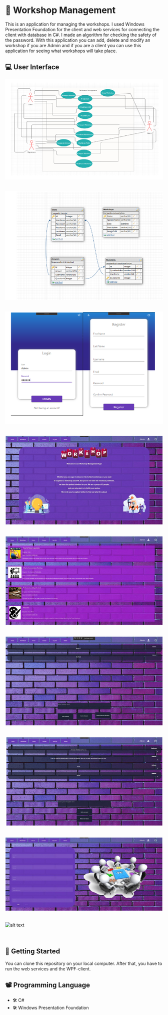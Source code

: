 # 📘 Workshop Management
This is an application for managing the workshops. I used Windows Presentation Foundation for the client and web services for connecting the client with database in C#.
I made an algorithm for checking the safety of the password. With this application you can add, delete and modify an workshop if you are Admin and if you are a client you can use this application for seeing what workshops will take place.

## 💻 User Interface
![alt text](https://github.com/Piciorus-Ovidiu-Mihai/Photos/blob/master/work1.PNG)<br/><br/><br/>
![alt text](https://github.com/Piciorus-Ovidiu-Mihai/Photos/blob/master/work2.PNG)<br/><br/><br/>
![alt text](https://github.com/Piciorus-Ovidiu-Mihai/Photos/blob/master/work3.PNG)<br/><br/><br/>
![alt text](https://github.com/Piciorus-Ovidiu-Mihai/Photos/blob/master/work4.PNG)<br/><br/><br/>
![alt text](https://github.com/Piciorus-Ovidiu-Mihai/Photos/blob/master/work5.PNG)<br/><br/><br/>
![alt text](https://github.com/Piciorus-Ovidiu-Mihai/Photos/blob/master/work6.PNG)<br/><br/><br/>
![alt text](https://github.com/Piciorus-Ovidiu-Mihai/Photos/blob/master/work7.PNG)<br/><br/><br/>
![alt text](https://github.com/Piciorus-Ovidiu-Mihai/Photos/blob/master/work8.PNG)<br/><br/><br/>
![alt text](https://github.com/Piciorus-Ovidiu-Mihai/Photos/blob/master/work9.PNG)<br/><br/><br/>

## 🚀 Getting Started
You can clone this repository on your local computer. After that, you have to run the web services and the WPF-client.

## 📽️ Programming Language
* 🛠️ C#
* 🛠️ Windows Presentation Foundation
